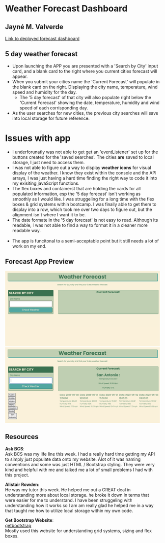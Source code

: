 # Weather Forecast Dashboard
## Jayné M. Valverde
[Link to deployed forecast dashboard]()

## 5 day weather forecast 
* Upon launching the APP you are presented with a 'Search by City' input card, and a blank card to the right where you current cities forecast will appear.
* When you submit your cities name the 'Current Forecast' will populate in the blank card on the right. Displaying the city name, temperature, wind speed and humidity for the day. 
    * The '5 day forecast' of that city will also populate right below the 'Current Forecast' showing the date, temperature, humidity and wind speed of each corrisponding day.
* As the user searches for new cities, the previous city searches will save into local storage for future reference. 

# Issues with app 
* I underforunatly was not able to get get an 'eventListener' set up for the buttons created for the 'saved searches'. The cities **are** saved to local storage, I just need to access them. 
* I was not able to figure out a way to display **weather icons** for visual display of the weather. I know they exist within the console and the API arrays, I was just having a hard time finding the right way to code it into my exisiting javaScript functions.
* The flex boxes and containerst that are holding the cards for all populated information, esp the '5 day forecast' isn't working as smoothly as I would like. I was struggeling for a long time with the flex boxes & grid systems within bootcamp. I was finally able to get them to display into a row, which took me over two days to figure out, but the alignment isn't where I want it to be. 
* The date formate in the '5 day forecast' is not easy to read. Although its readable, I was not able to find a way to format it in a cleaner more readable way. 
 <br> <br> 
* The app is funcitonal to a semi-acceptable point but it still needs a lot of work on my end. 


## Forecast App Preview 
![screenshot one](./assests/images/ss-1.png)
![screenshot two](./assests/images/ss-2.png)

## Resources 

**Ask BCS**: <br>
Ask BCS was my life line this week. I had a really hard time getting my API to simply just populate data onto my website. Alot of it was naming conventions and some was just HTML / Bootstrap styling. They were very kind and helpful with me and talked me a lot of small problems I had with this project. 

**Alistair Rowden**: <br>
He was my tutor this week. He helped me out a GREAT deal in understanding more about local storage. he broke it down in terms that were easier for me to understand. I have been struggeling with understanding how it works so I am am really glad he helped me in a way that taught me how to utilize local storage within my own code. 

**Get Bootstrap Website**: <br>
[getbootstrap](https://getbootstrap.com/docs/4.0/utilities/flex/) <br>
Mostly used this website for understanding grid systems, sizing and flex boxes. 